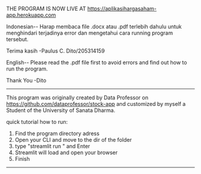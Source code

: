 
THE PROGRAM IS NOW LIVE AT https://aplikasihargasaham-app.herokuapp.com

Indonesian--
Harap membaca file .docx atau .pdf terlebih dahulu
untuk menghindari terjadinya error dan mengetahui
cara running program tersebut.

Terima kasih
-Paulus C. Dito/205314159

English--
Please read the .pdf file first
to avoid errors and find out how to run the program.

Thank You
-Dito

---
This program was originally created by Data Professor
on https://github.com/dataprofessor/stock-app and
customized by myself a Student of the University of
Sanata Dharma.

quick tutorial how to run:
1. Find the program directory adress
2. Open your CLI and move to the dir of the folder
3. type "streamlit run <programname>" and Enter
4. Streamlit will load and open your browser
5. Finish
---
